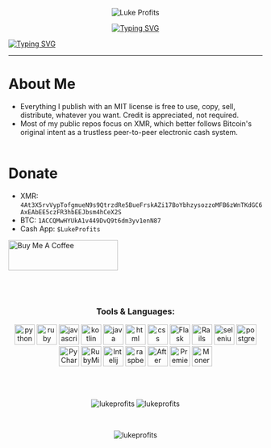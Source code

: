 <p align="center">
  <img src="https://www.lukeprofits.com/cdn/shop/files/LOGO_WHITE.png" alt="Luke Profits"/>
<p align="center"> 
<a href="https://git.io/typing-svg"><img src="https://readme-typing-svg.demolab.com?font=Orbitron&pause=2000&width=600&lines=Advancing individual liberty through freedom-tech" alt="Typing SVG" /></a>

<a href="https://git.io/typing-svg"><img src="https://readme-typing-svg.demolab.com?font=Orbitron&pause=2000&color=FFFF00&center=true&width=600&lines=Advancing+Individual+Liberty+with+Freedom-Tech" alt="Typing SVG" /></a>
</p>

  <hr>
</p>

<!-- info about me -->
# About Me
- Everything I publish with an MIT license is free to use, copy, sell, distribute, whatever you want. Credit is appreciated, not required. 
- Most of my public repos focus on XMR, which better follows Bitcoin's original intent as a trustless peer-to-peer electronic cash system.
<br><br>


# Donate

- XMR: `4At3X5rvVypTofgmueN9s9QtrzdRe5BueFrskAZi17BoYbhzysozzoMFB6zWnTKdGC6AxEAbEE5czFR3hbEEJbsm4hCeX2S`
- BTC: `1ACCQMwHYUkA1v449DvQ9t6dm3yv1enN87`
- Cash App: `$LukeProfits`
<!--- BCH: `1ACCQMwHYUkA1v449DvQ9t6dm3yv1enN87`-->
<!--- LTC: ``-->
<!--- ETH: ``-->
<a href="https://www.buymeacoffee.com/lukeprofits" target="_blank">
  <img src="https://cdn.buymeacoffee.com/buttons/v2/default-yellow.png" alt="Buy Me A Coffee" style="height: 60px !important;width: 217px !important;">
</a>

 <br><br>

 
<!-- Languages -->
<h3 align="center">Tools & Languages:</h3>
<p align="center">
<a href="https://python.org/" target="_blank"> <img src="https://cdn.jsdelivr.net/gh/devicons/devicon/icons/python/python-original.svg" alt="python" width="40" height="40"/></a>
<a href="https://pragmaticstudio.com/alumni/lukeprofits" target="_blank"> <img src="https://cdn.jsdelivr.net/gh/devicons/devicon@latest/icons/ruby/ruby-plain-wordmark.svg" alt="ruby" width="40" height="40"/></a>
<a href="https://www.javascript.com/" target="_blank"> <img src="https://cdn.jsdelivr.net/gh/devicons/devicon/icons/javascript/javascript-original.svg" alt="javascript" width="40" height="40"/></a> 
<a href="https://kotlinlang.org/" target="_blank"> <img src="https://cdn.jsdelivr.net/gh/devicons/devicon/icons/kotlin/kotlin-original.svg" alt="kotlin" width="40" height="40"/></a>
<a href="https://www.java.com/en/" target="_blank"> <img src="https://cdn.jsdelivr.net/gh/devicons/devicon@latest/icons/java/java-original-wordmark.svg" alt="java" width="40" height="40"/></a> 
<a href="https://en.wikipedia.org/wiki/HTML" target="_blank"> <img src="https://upload.wikimedia.org/wikipedia/commons/thumb/3/38/HTML5_Badge.svg/1024px-HTML5_Badge.svg.png" alt="html" width="40" height="40"/></a> 
<a href="https://en.wikipedia.org/wiki/CSS" target="_blank"> <img src="https://upload.wikimedia.org/wikipedia/commons/thumb/6/62/CSS3_logo.svg/800px-CSS3_logo.svg.png" alt="css" width="40" height="40"/></a>  
<a href="https://flask.palletsprojects.com/en/3.0.x/" target="_blank"> <img src="https://flask.palletsprojects.com/en/3.0.x/_static/flask-vertical.png" alt="Flask" width="40" height="40"/></a>
<a href="https://rubyonrails.org/" target="_blank"> <img src="https://cdn.jsdelivr.net/gh/devicons/devicon@latest/icons/rails/rails-plain-wordmark.svg" alt="Rails" width="40" height="40"/></a>  
<a href="https://www.selenium.dev/" target="_blank"> <img src="https://seeklogo.com/images/S/selenium-logo-A1B53CEFB0-seeklogo.com.png" alt="selenium" width="40" height="40"/></a> 
<a href="https://www.postgresql.org/" target="_blank"> <img src="https://cdn.jsdelivr.net/gh/devicons/devicon/icons/postgresql/postgresql-original.svg" alt="postgres" width="40" height="40"/></a> 
<a href="https://www.jetbrains.com/pycharm/download/" target="_blank"> <img src="https://upload.wikimedia.org/wikipedia/commons/thumb/1/1d/PyCharm_Icon.svg/1200px-PyCharm_Icon.svg.png" alt="PyCharm" width="40" height="40"/></a>
<a href="https://www.jetbrains.com/ruby/download/" target="_blank"> <img src="https://upload.wikimedia.org/wikipedia/commons/thumb/9/95/RubyMine_Icon.svg/1024px-RubyMine_Icon.svg.png" alt="RubyMine" width="40" height="40"/></a> 
<a href="https://www.jetbrains.com/idea/download/" target="_blank"> <img src="https://upload.wikimedia.org/wikipedia/commons/thumb/9/9c/IntelliJ_IDEA_Icon.svg/2048px-IntelliJ_IDEA_Icon.svg.png" alt="Intelij" width="40" height="40"/></a>
<a href="https://www.raspberrypi.com/" target="_blank"> <img src="https://cdn.jsdelivr.net/gh/devicons/devicon/icons/raspberrypi/raspberrypi-original.svg" alt="raspberrypi" width="40" height="40"/></a>  
<a href="https://www.adobe.com/products/aftereffects.html" target="_blank"> <img src="https://cdn.jsdelivr.net/gh/devicons/devicon/icons/aftereffects/aftereffects-original.svg" alt="After Effects" width="40" height="40"/></a>
<a href="https://www.adobe.com/products/premiere.html" target="_blank"> <img src="https://cdn.jsdelivr.net/gh/devicons/devicon/icons/premierepro/premierepro-original.svg" alt="Premiere Pro" width="40" height="40"/></a>
<a href="https://www.getmonero.org/" target="_blank"> <img src="https://cryptologos.cc/logos/monero-xmr-logo.svg" alt="Monero" width="40" height="40"/></a> 
</p>

<br><br>
<!-- stats -->
<p align="center">
  <img src="https://github-readme-stats.vercel.app/api/top-langs?username=lukeprofits&theme=dark&count_private=true&locale=en&layout=compact" alt="lukeprofits" />
  <img src="https://github-readme-stats.vercel.app/api/?username=lukeprofits&theme=dark&show_icons=true&count_private=true&layout=compact" alt="lukeprofits">
</p>

</br>
<!-- <p></p>

<!-- <p>&nbsp;<img align="center" src="https://github-readme-stats.vercel.app/api?username=lukeprofits&show_icons=true&locale=en" alt="lukeprofits" /></p>-->

<!-- view counter -->
<p align="center"> <img src="https://komarev.com/ghpvc/?username=lukeprofits&label=Profile%20views&color=000000&style=flat" alt="lukeprofits"></p>
